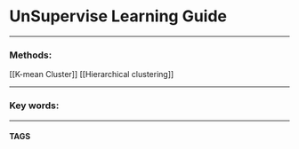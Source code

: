 # UnSupervise Learning Guide


---
### Methods:
[[K-mean Cluster]]
[[Hierarchical clustering]]


---

### Key words:

---
#### TAGS